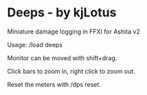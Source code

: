 Deeps - by kjLotus
==========

Miniature damage logging in FFXI for Ashita v2

Usage:
/load deeps

Monitor can be moved with shift+drag.

Click bars to zoom in, right click to zoom out.

Reset the meters with /dps reset.
